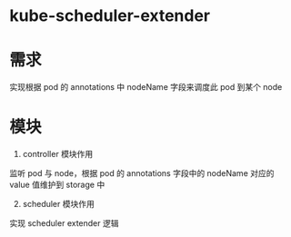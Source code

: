 # kube-scheduler-extender

# 需求
  
  实现根据 pod 的 annotations 中 nodeName 字段来调度此 pod 到某个 node

# 模块

1. controller 模块作用

  监听 pod 与 node，根据 pod 的 annotations 字段中的 nodeName 对应的 value 值维护到 storage 中

2. scheduler 模块作用

  实现 scheduler extender 逻辑